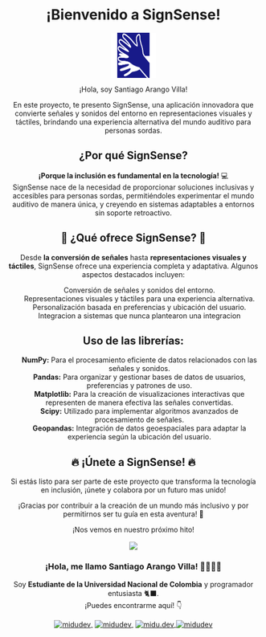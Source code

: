 <h1 align="center">¡Bienvenido a SignSense!</h1>
<p align="center">
   <img align="center" src="sortdo.png" alt="midudev" height="90px" width="90px" />
</p>
<p align="center">¡Hola, soy Santiago Arango Villa!</p>
<p align="center">
  En este proyecto, te presento SignSense, una aplicación innovadora que convierte señales y sonidos del entorno en representaciones visuales y táctiles, brindando una experiencia alternativa del mundo auditivo para personas sordas.
</p>
<h2 align="center">¿Por qué SignSense?</h2>
<p align="center">
  <strong>¡Porque la inclusión es fundamental en la tecnología!</strong> 💻<br>
  SignSense nace de la necesidad de proporcionar soluciones inclusivas y accesibles para personas sordas, permitiéndoles experimentar el mundo auditivo de manera única, y creyendo en sistemas adaptables a entornos sin soporte retroactivo.
</p>
<h2 align="center">🚀 ¿Qué ofrece SignSense? 🚀</h2>
<p align="center">
  Desde <strong>la conversión de señales</strong> hasta <strong>representaciones visuales y táctiles</strong>, SignSense ofrece una experiencia completa y adaptativa. Algunos aspectos destacados incluyen:
</p>
<ul align="center"; type="none">
  <li>Conversión de señales y sonidos del entorno.</li>
  <li>Representaciones visuales y táctiles para una experiencia alternativa.</li>
  <li>Personalización basada en preferencias y ubicación del usuario.</li>
   <li>Integracion a sistemas que nunca plantearon una integracion</li>
</ul>
<h2 align="center">Uso de las librerías:</h2>
<ul align="center"; type="none">
  <li><strong>NumPy:</strong> Para el procesamiento eficiente de datos relacionados con las señales y sonidos.</li>
  <li><strong>Pandas:</strong> Para organizar y gestionar bases de datos de usuarios, preferencias y patrones de uso.</li>
  <li><strong>Matplotlib:</strong> Para la creación de visualizaciones interactivas que representen de manera efectiva las señales convertidas.</li>
  <li><strong>Scipy:</strong> Utilizado para implementar algoritmos avanzados de procesamiento de señales.</li>
  <li><strong>Geopandas:</strong> Integración de datos geoespaciales para adaptar la experiencia según la ubicación del usuario.</li>
</ul>

<h2 align="center">🔥 ¡Únete a SignSense! 🔥</h2>
<p align="center">
  Si estás listo para ser parte de este proyecto que transforma la tecnología en inclusión,
  ¡únete y colabora por un futuro mas unido!
</p>
<p align="center">
  ¡Gracias por contribuir a la creación de un mundo más inclusivo y por permitirnos ser tu guía en esta aventura! 🚀
</p>
<p align="center">
  ¡Nos vemos en nuestro próximo hito!
</p>
<p align="center" width="300">
   <img align="center" width="500" src="https://user-images.githubusercontent.com/49077085/188249249-e99d96af-a9d9-45d9-b331-afe871b13153.png" />
   <h3 align="center">¡Hola, me llamo Santiago Arango Villa! 🐈‍👨🏻‍💻</h3>
</p>
<p align="center">Soy <strong>Estudiante de la Universidad Nacional de Colombia</strong> y programador entusiasta 🐈‍⬛.<br />¡Puedes encontrarme aquí! 👇</p>
<p align="center">
   <a href="https://www.linkedin.com/in/santiago-arango-villa-a9297a227/" target="blank" style='margin-right:4px'>
    <img align="center" src="https://user-images.githubusercontent.com/49077085/188248117-f2bdf648-a274-4eff-babb-967f3576d6f8.svg" alt="midudev" height="28px" width="28px" />
  </a>
   <a href="https://www.youtube.com/channel/UCouJY6fX7ShdDONeN3thUUA" target="blank" style='margin-right:4px'>
    <img align="center" src="https://user-images.githubusercontent.com/49077085/188248348-624b06d3-d787-4223-8ca1-85edffe4bf04.svg" alt="midudev" height="38px" width="38px" />
  </a>
  <a href="https://www.instagram.com/streaker_a/" target="blank">
    <img align="center" src="https://user-images.githubusercontent.com/49077085/188248313-c2090cae-c409-43ce-8356-5d1f0f13fa53.svg" alt="midu.dev" height="38px" width="38px" />
  </a>
  <a href="https://twitter.com/santiag52487362" target="blank">
    <img align="center" src="https://user-images.githubusercontent.com/49077085/188248390-3181255d-d4fc-4a3a-b1a1-e26a2218333f.svg" alt="midudev" height="28px" width="28px" />
  </a>
</p>
